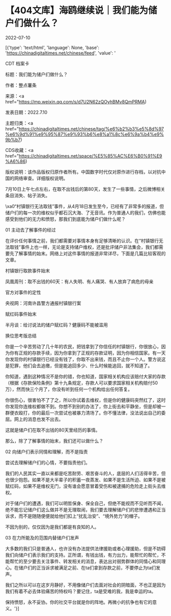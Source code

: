 # 【404文库】海鸥继续说｜我们能为储户们做什么？

2022-07-10

[{'type': 'text/html', 'language': None, 'base': 'https://chinadigitaltimes.net/chinese/feed', 'value': '

CDT 档案卡

标题：我们能为储户们做什么？

作者：整点薯条

来源：<a href="https://mp.weixin.qq.com/s/d7U2N62zQOyhBMv8QmPRMA)

发表日期：2022.7.10

主题归类：<a href="https://chinadigitaltimes.net/chinese/tag/%e6%b2%b3%e5%8d%97%e6%9d%91%e9%95%87%e9%93%b6%e8%a1%8c%e6%9a%b4%e9%9b%b7)

CDS收藏：<a href="https://chinadigitaltimes.net/space/%E5%85%AC%E6%B0%91%E9%A6%86)

版权说明：该作品版权归原作者所有。中国数字时代仅对原作进行存档，以对抗中国的网络审查。详细版权说明。





7月10日上午七点左右，在取不出钱后的第80天，发生了一些事情，之后微博相关条目消失、帖子消失。

\xa0“村镇银行无法取钱”事件，从4月18日发生至今，已经有了非常多的报道，但储户们的每一次的维权似乎都石沉大海、了无音讯。作为普通人的我们，仿佛也能感受到他们的无力和愤怒，那我们到底能为储户们做什么呢？

01 主动去了解事件的经过

在评价任何事情之前，我们都需要对事情本身有足够清晰的认识。在“村镇银行无法取钱”事件上也一样，无论是支持储户维权，还是批评储户非法集会，我们都需要先了解事情的始末。网络上对这件事情的报道非常详尽，下面是几篇比较客观的文章。

村镇银行取款事件始末

凤凰周刊：取不出钱的60天：有人失明、有人痛哭、有人放弃了病危的母亲

官方对事件的定性

央视网：河南许昌警方通报村镇银行案

赋红码事件始末

半月谈：给讨说法的储户赋红码？健康码不能被滥用

换位思考版总结

你是一个辛苦劳动了几十年的农民，把钱拿到了你信任的村镇银行，你很放心，因为你有正规的存款手续，因为你拿到了正规的存款证明，因为你相信国家。有一天你发现你的村镇银行已经没有钱了，你取不出来钱，而且不止你一个人。警方说这是犯罪，他们会去追缴，但是能追回多少、什么时候能追回，就不知道了。

你知道，遇到这种情况不是你的错，你也知道，国家相关机构应该赔付大家的存款（根据《存款保险条例》第十九条规定，存款人可以要求国家相关机构赔付50万），然而快三个月了，你没有听到任何一个机构给出任何答复。

你很伤心，很害怕不了了之，所以你试着去维权，但是你的健康码突然红了，这时你发现你连维权都做不到。你想不到别的办法了，你上街去和平静坐，但是却被一群便衣殴打，你的最后一次尝试也被暴力清场了。你不懂法律，没法说出自己的委屈。网上的消息也发不出去。

这就是储户们在取不出钱的80天里经历的事情。

那么，除了了解事情的始末，我们还可以做什么？

02 向储户们表示同情和理解，而不是指责

尝试去理解储户们的心情，不要指责他们。

我们的人民其实一直以来都是吃苦耐劳、艰苦奋斗的人，底层的人们活得辛苦，但也很少抱怨。如果不是大半辈子的积蓄一夜蒸发、如果不是生活所迫、如果不是被赋红码，如果不是维权无门，没有谁会愿意冒着受伤和被逮捕的危险走上街头去维权。

对于储户们的遭遇，我们可以明哲保身、保全自己，但绝不能视而不见听而不闻，绝不能忘记储户们这么做并不是无理取闹，我们要去理解储户们的悲惨遭遇和正当诉求，而不是随随便便就给他们扣上“扰乱治安”、“境外势力”的帽子。

不因为别的，仅仅因为是我们都是有良知的人。

03 在力所能及的范围内替储户们发声

大多数的我们只是普通人，也许没有办法提供法律援助或者心理援助，但是不妨碍我们向储户们表示我们的支持。正所谓，有钱出钱，有力出力，能帮忙的帮忙，不能帮忙的至少要去关注事件、转发相关的消息，表达出对弱势群体的同情心和同理心。在储户们的正当诉求被满足之前、在ta们拿到存款之前，不要停止为ta们发声。

我们之所以可以在这岁月静好，不用像储户们去面对社会的阴暗面，不也正是因为我们有着不必去体验痛苦的特权吗？要记住，ta是受难的我，我是幸运的ta。

保持愤怒，永不妥协。你的社交平台就是你的阵地。再微小的抗争也有它的意义。'}]